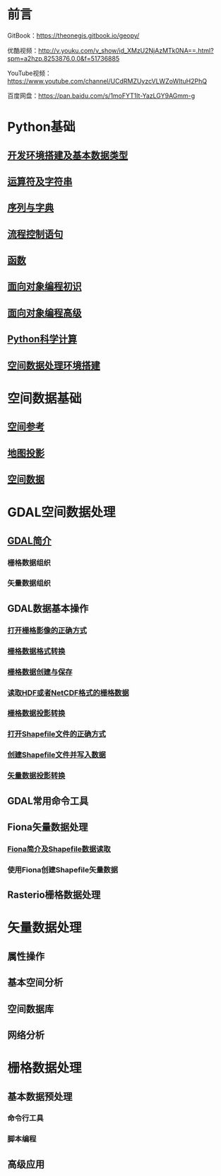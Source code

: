 # 前言

GitBook：https://theonegis.gitbook.io/geopy/

优酷视频：http://v.youku.com/v_show/id_XMzU2NjAzMTk0NA==.html?spm=a2hzp.8253876.0.0&f=51736885

YouTube视频：https://www.youtube.com/channel/UCdRMZUyzcVLWZoWItuH2PhQ

百度网盘：https://pan.baidu.com/s/1moFYT1lt-YazLGY9AGmm-g

# Python基础

## [开发环境搭建及基本数据类型](https://blog.csdn.net/theonegis/article/details/54563801)

## [运算符及字符串](https://blog.csdn.net/theonegis/article/details/54563801)

## [序列与字典](https://blog.csdn.net/theonegis/article/details/54563801)

## [流程控制语句](https://blog.csdn.net/theonegis/article/details/54563801)

## [函数](https://blog.csdn.net/theonegis/article/details/54563801)

## [面向对象编程初识](https://blog.csdn.net/theonegis/article/details/54563801)

## [面向对象编程高级](https://blog.csdn.net/theonegis/article/details/54563801)

## [Python科学计算](https://blog.csdn.net/theonegis/article/details/54563801)

## [空间数据处理环境搭建](https://blog.csdn.net/theonegis/article/details/80089437)

# 空间数据基础

## [空间参考](https://blog.csdn.net/theonegis/article/details/80115357)

## [地图投影](https://blog.csdn.net/theonegis/article/details/80146986)

## [空间数据](https://blog.csdn.net/theonegis/article/details/80223590)

# GDAL空间数据处理

## [GDAL简介](https://blog.csdn.net/theonegis/article/details/80304873)

### 栅格数据组织

### 矢量数据组织

## GDAL数据基本操作

### [打开栅格影像的正确方式](https://blog.csdn.net/theonegis/article/details/80345220)

### [栅格数据格式转换](https://blog.csdn.net/theonegis/article/details/80358983)

### [栅格数据创建与保存](https://blog.csdn.net/theonegis/article/details/80458626)

### [读取HDF或者NetCDF格式的栅格数据](https://blog.csdn.net/theonegis/article/details/80459025)

### [栅格数据投影转换](https://blog.csdn.net/theonegis/article/details/80543988)

### [打开Shapefile文件的正确方式](https://blog.csdn.net/theonegis/article/details/80544671)

### [创建Shapefile文件并写入数据](https://blog.csdn.net/theonegis/article/details/80554993)

### [矢量数据投影转换](https://blog.csdn.net/theonegis/article/details/80562291)

## GDAL常用命令工具

## Fiona矢量数据处理

### [Fiona简介及Shapefile数据读取](https://blog.csdn.net/theonegis/article/details/80607262)

### 使用Fiona创建Shapefile矢量数据

## Rasterio栅格数据处理

# 矢量数据处理

## 属性操作

## 基本空间分析

## 空间数据库

## 网络分析

# 栅格数据处理

## 基本数据预处理

### 命令行工具

### 脚本编程

## 高级应用



